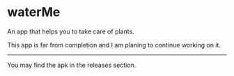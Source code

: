 # waterMe
An app that helps you to take care of plants.

This app is far from completion and I am planing to continue working on it.

___
You may find the apk in the releases section.
